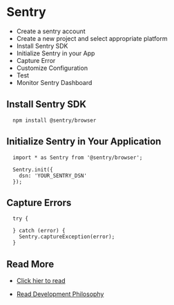 # Sentry

- Create a sentry account
- Create a new project and select appropriate platform
- Install Sentry SDK
- Initialize Sentry in your App
- Capture Error
- Customize Configuration
- Test
- Monitor Sentry Dashboard

## Install Sentry SDK

      npm install @sentry/browser

## Initialize Sentry in Your Application

      import * as Sentry from '@sentry/browser';

      Sentry.init({
        dsn: 'YOUR_SENTRY_DSN'
      });

## Capture Errors

      try {
      
      } catch (error) {
        Sentry.captureException(error);
      }

## Read More

- [Click hier to read](https://develop.sentry.dev/)

- [Read Development Philosophy](https://develop.sentry.dev/philosophy/)
      
